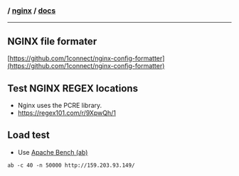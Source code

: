 ### / [nginx](./../) / [docs](./)

-----------------------------------------------------------------------------------

## NGINX file formater
[https://github.com/1connect/nginx-config-formatter](https://github.com/1connect/nginx-config-formatter)

## Test NGINX REGEX locations
* Nginx uses the PCRE library.
* https://regex101.com/r/9XpwQh/1

## Load test
* Use [Apache Bench (ab)](https://httpd.apache.org/docs/2.4/programs/ab.html)

`ab -c 40 -n 50000 http://159.203.93.149/`
